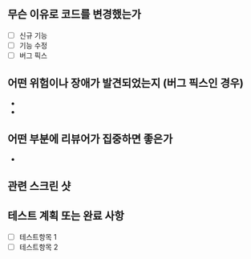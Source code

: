 ## 무슨 이유로 코드를 변경했는가
- [ ] 신규 기능
- [ ] 기능 수정
- [ ] 버그 픽스

## 어떤 위험이나 장애가 발견되었는지 (버그 픽스인 경우)
- 
- 

## 어떤 부분에 리뷰어가 집중하면 좋은가
- 

## 관련 스크린 샷 

## 테스트 계획 또는 완료 사항
- [ ] 테스트항목 1
- [ ] 테스트항목 2